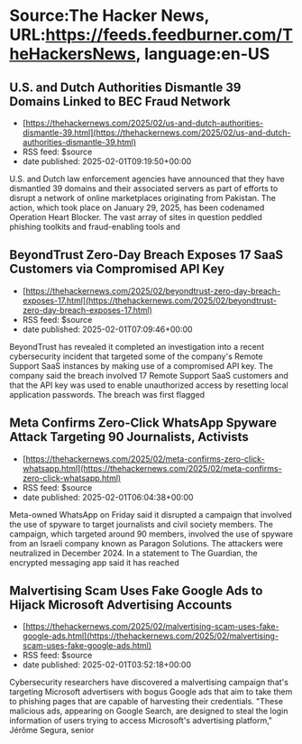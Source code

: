 # Source:The Hacker News, URL:https://feeds.feedburner.com/TheHackersNews, language:en-US

## U.S. and Dutch Authorities Dismantle 39 Domains Linked to BEC Fraud Network
 - [https://thehackernews.com/2025/02/us-and-dutch-authorities-dismantle-39.html](https://thehackernews.com/2025/02/us-and-dutch-authorities-dismantle-39.html)
 - RSS feed: $source
 - date published: 2025-02-01T09:19:50+00:00

U.S. and Dutch law enforcement agencies have announced that they have dismantled 39 domains and their associated servers as part of efforts to disrupt a network of online marketplaces originating from Pakistan.
The action, which took place on January 29, 2025, has been codenamed Operation Heart Blocker.
The vast array of sites in question peddled phishing toolkits and fraud-enabling tools and

## BeyondTrust Zero-Day Breach Exposes 17 SaaS Customers via Compromised API Key
 - [https://thehackernews.com/2025/02/beyondtrust-zero-day-breach-exposes-17.html](https://thehackernews.com/2025/02/beyondtrust-zero-day-breach-exposes-17.html)
 - RSS feed: $source
 - date published: 2025-02-01T07:09:46+00:00

BeyondTrust has revealed it completed an investigation into a recent cybersecurity incident that targeted some of the company's Remote Support SaaS instances by making use of a compromised API key.
The company said the breach involved 17 Remote Support SaaS customers and that the API key was used to enable unauthorized access by resetting local application passwords. The breach was first flagged

## Meta Confirms Zero-Click WhatsApp Spyware Attack Targeting 90 Journalists, Activists
 - [https://thehackernews.com/2025/02/meta-confirms-zero-click-whatsapp.html](https://thehackernews.com/2025/02/meta-confirms-zero-click-whatsapp.html)
 - RSS feed: $source
 - date published: 2025-02-01T06:04:38+00:00

Meta-owned WhatsApp on Friday said it disrupted a campaign that involved the use of spyware to target journalists and civil society members.
The campaign, which targeted around 90 members, involved the use of spyware from an Israeli company known as Paragon Solutions. The attackers were neutralized in December 2024.
In a statement to The Guardian, the encrypted messaging app said it has reached

## Malvertising Scam Uses Fake Google Ads to Hijack Microsoft Advertising Accounts
 - [https://thehackernews.com/2025/02/malvertising-scam-uses-fake-google-ads.html](https://thehackernews.com/2025/02/malvertising-scam-uses-fake-google-ads.html)
 - RSS feed: $source
 - date published: 2025-02-01T03:52:18+00:00

Cybersecurity researchers have discovered a malvertising campaign that's targeting Microsoft advertisers with bogus Google ads that aim to take them to phishing pages that are capable of harvesting their credentials.
"These malicious ads, appearing on Google Search, are designed to steal the login information of users trying to access Microsoft's advertising platform," Jérôme Segura, senior

